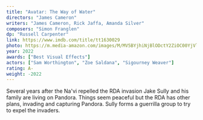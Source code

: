 ```yaml
---
title: "Avatar: The Way of Water"
directors: "James Cameron"
writers: "James Cameron, Rick Jaffa, Amanda Silver"
composers: "Simon Franglen"
dp: "Russell Carpenter"
link: https://www.imdb.com/title/tt1630029
photo: https://m.media-amazon.com/images/M/MV5BYjhiNjBlODctY2ZiOC00YjVlLWFlNzAtNTVhNzM1YjI1NzMxXkEyXkFqcGdeQXVyMjQxNTE1MDA@._V1_FMjpg_UX900_.jpg
year: 2022
awards: ["Best Visual Effects"]
actors: ["Sam Worthington", "Zoe Saldana", "Sigourney Weaver"]
rating: A-
weight: -2022
---
```


Several years after the Na'vi repelled the RDA invasion Jake Sully and his family are living on Pandora. Things seem peaceful but the RDA has other plans, invading and capturing Pandora. Sully forms a guerrilla group to try to expel the invaders.
